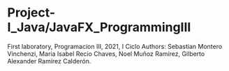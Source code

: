 # Project-I_Java/JavaFX_ProgrammingIII
 First laboratory, Programacion III, 2021, I Ciclo
 Authors: Sebastian Montero Vinchenzi, Maria Isabel Recio Chaves, Noel Muñoz Ramírez, Gilberto Alexander Ramírez Calderón.